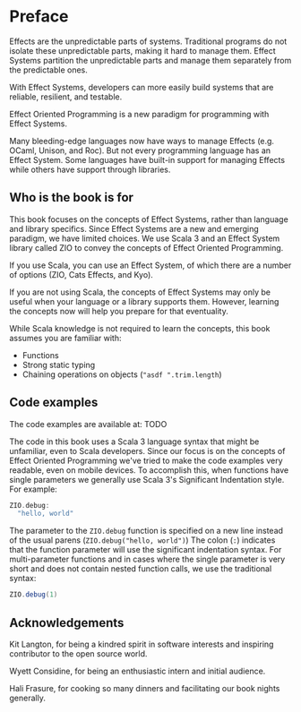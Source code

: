 # Preface

Effects are the unpredictable parts of systems.
Traditional programs do not isolate these unpredictable parts, making it hard to manage them.
Effect Systems partition the unpredictable parts and manage them separately from the predictable ones.

With Effect Systems, developers can more easily build systems that are reliable, resilient, and testable.

Effect Oriented Programming is a new paradigm for programming with Effect Systems.

Many bleeding-edge languages now have ways to manage Effects (e.g. OCaml, Unison, and Roc).
But not every programming language has an Effect System.
Some languages have built-in support for managing Effects while others have support through libraries.

## Who is the book is for

This book focuses on the concepts of Effect Systems, rather than language and library specifics.
Since Effect Systems are a new and emerging paradigm, we have limited choices.
We use Scala 3 and an Effect System library called ZIO to convey the concepts of Effect Oriented Programming.

If you use Scala, you can use an Effect System, of which there are a number of options (ZIO, Cats Effects, and Kyo).

If you are not using Scala, the concepts of Effect Systems may only be useful when your language or a library supports them.
However, learning the concepts now will help you prepare for that eventuality.

While Scala knowledge is not required to learn the concepts, this book assumes you are familiar with:

- Functions
- Strong static typing
- Chaining operations on objects (`"asdf ".trim.length`)

## Code examples

The code examples are available at: TODO

The code in this book uses a Scala 3 language syntax that might be unfamiliar, even to Scala developers.
Since our focus is on the concepts of Effect Oriented Programming we've tried to make the code examples very readable, even on mobile devices.
To accomplish this, when functions have single parameters we generally use Scala 3's Significant Indentation style.
For example:
```scala mdoc:silent
ZIO.debug:
  "hello, world"
```
The parameter to the `ZIO.debug` function is specified on a new line instead of the usual parens (`ZIO.debug("hello, world")`)
The colon (`:`) indicates that the function parameter will use the significant indentation syntax.
For multi-parameter functions and in cases where the single parameter is very short and does not contain nested function calls, we use the traditional syntax:
```scala mdoc:silent
ZIO.debug(1)
```

## Acknowledgements

Kit Langton, for being a kindred spirit in software interests and inspiring contributor to the open source world.

Wyett Considine, for being an enthusiastic intern and initial audience.

Hali Frasure, for cooking so many dinners and facilitating our book nights generally.
